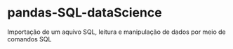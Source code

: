 # pandas-SQL-dataScience
Importação de um aquivo SQL, leitura e manipulação de dados por meio de comandos SQL
